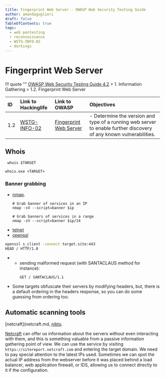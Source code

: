 ```yaml
---
title: Fingerprint Web Server - OWASP Web Security Testing Guide 
author: amandaguglieri
draft: false
TableOfContents: true
tags:
  - web pentesting
  - reconnaissance
  - WSTG-INFO-02
  - dorkings
---
```


# Fingerprint Web Server


!!! quote ""
	[OWASP Web Security Testing Guide 4.2](web-security-testing-guide.md) > 1. Information Gathering > 1.2. Fingerprint Web Server

|ID|Link to Hackinglife|Link to OWASP|Objectives|
|:---|:---|:---|:---|
|1.2|[WSTG-INFO-02](WSTG-INFO-02.md)|[Fingerprint Web Server](https://owasp.org/www-project-web-security-testing-guide/latest/4-Web_Application_Security_Testing/01-Information_Gathering/02-Fingerprint_Web_Server)|- Determine the version and type of a running web server to enable further discovery of any known vulnerabilities.|


## Whois

```shell-session
 whois $TARGET
```


```cmd-session
whois.exe <TARGET>
```


### Banner grabbing

- [nmap](nmap.md). 
	```
	# Grab banner of services in an IP
	nmap -sV --script=banner $ip
	
	# Grab banners of services in a range
	nmap -sV --script=banner $ip/24
	```
- [telnet](23-telnet.md)
- [openssl](openssl.md)
```bash
openssl s_client -connect target.site:443
HEAD / HTTP/1.0
```
- - sending malformed request (with SANTACLAUS method for instance):
	```
	GET / SANTACLAUS/1.1
	```

- Some targets obfuscate their servers by modifying headers, but, there is a default ordering in the headers response, so you can do some guessing from ordering too.



## Automatic scanning tools

[netcraft](netcraft.md, [nikto](nikto.md).


[Netcraft](https://www.netcraft.com) can offer us information about the servers without even interacting with them, and this is something valuable from a passive information gathering point of view. We can use the service by visiting `https://sitereport.netcraft.com` and entering the target domain. We need to pay special attention to the latest IPs used. Sometimes we can spot the actual IP address from the webserver before it was placed behind a load balancer, web application firewall, or IDS, allowing us to connect directly to it if the configuration.
